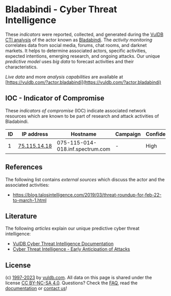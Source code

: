 # Bladabindi - Cyber Threat Intelligence

These _indicators_ were reported, collected, and generated during the [VulDB CTI analysis](https://vuldb.com/?kb.cti) of the actor known as [Bladabindi](https://vuldb.com/?actor.bladabindi). The _activity monitoring_ correlates data from social media, forums, chat rooms, and darknet markets. It helps to determine associated actors, specific activities, expected intentions, emerging research, and ongoing attacks. Our unique _predictive model_ uses _big data_ to forecast activities and their characteristics.

_Live data_ and more _analysis capabilities_ are available at [https://vuldb.com/?actor.bladabindi](https://vuldb.com/?actor.bladabindi)

## IOC - Indicator of Compromise

These _indicators of compromise_ (IOC) indicate associated network resources which are known to be part of research and attack activities of Bladabindi.

ID | IP address | Hostname | Campaign | Confidence
-- | ---------- | -------- | -------- | ----------
1 | [75.115.14.18](https://vuldb.com/?ip.75.115.14.18) | 075-115-014-018.inf.spectrum.com | - | High

## References

The following list contains _external sources_ which discuss the actor and the associated activities:

* https://blog.talosintelligence.com/2019/03/threat-roundup-for-feb-22-to-march-1.html

## Literature

The following _articles_ explain our unique predictive cyber threat intelligence:

* [VulDB Cyber Threat Intelligence Documentation](https://vuldb.com/?kb.cti)
* [Cyber Threat Intelligence - Early Anticipation of Attacks](https://www.scip.ch/en/?labs.20201022)

## License

(c) [1997-2023](https://vuldb.com/?kb.changelog) by [vuldb.com](https://vuldb.com/?kb.about). All data on this page is shared under the license [CC BY-NC-SA 4.0](https://creativecommons.org/licenses/by-nc-sa/4.0/). Questions? Check the [FAQ](https://vuldb.com/?kb.faq), read the [documentation](https://vuldb.com/?kb) or [contact us](https://vuldb.com/?contact)!
